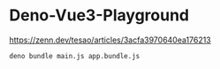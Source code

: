 # Deno-Vue3-Playground
https://zenn.dev/tesao/articles/3acfa3970640ea176213

```bash
deno bundle main.js app.bundle.js
```